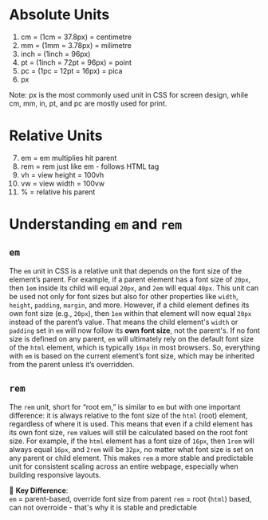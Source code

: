 # Absolute Units

1. cm = (1cm = 37.8px) = centimetre
2. mm = (1mm = 3.78px) = milimetre
3. inch = (1inch = 96px)
4. pt = (1inch = 72pt = 96px) = point
5. pc = (1pc = 12pt = 16px) = pica
6. px

Note: px is the most commonly used unit in CSS for screen design, while cm, mm, in, pt, and pc are mostly used for print.

# Relative Units

7. em = em multiplies hit parent
8. rem = rem just like em - follows HTML tag
9. vh = view height = 100vh
10. vw = view width = 100vw
11. % = relative his parent

# Understanding `em` and `rem` 

## `em`

The `em` unit in CSS is a relative unit that depends on the font size of the element’s parent. For example, if a parent element has a font size of `20px`, then `1em` inside its child will equal `20px`, and `2em` will equal `40px`. This unit can be used not only for font sizes but also for other properties like `width`, `height`, `padding`, `margin`, and more. However, if a child element defines its own font size (e.g., `20px`), then `1em` within that element will now equal `20px` instead of the parent’s value. That means the child element's `width` or `padding` set in `em` will now follow its **own font size**, not the parent's. If no font size is defined on any parent, `em` will ultimately rely on the default font size of the `html` element, which is typically `16px` in most browsers. So, everything with `em` is based on the current element’s font size, which may be inherited from the parent unless it’s overridden.

## `rem`

The `rem` unit, short for “root em,” is similar to `em` but with one important difference: it is always relative to the font size of the `html` (root) element, regardless of where it is used. This means that even if a child element has its own font size, `rem` values will still be calculated based on the root font size. For example, if the `html` element has a font size of `16px`, then `1rem` will always equal `16px`, and `2rem` will be `32px`, no matter what font size is set on any parent or child element. This makes `rem` a more stable and predictable unit for consistent scaling across an entire webpage, especially when building responsive layouts.


📌 **Key Difference**:  
`em` = parent-based, override font size from parent
`rem` = root (`html`) based, can not overroide - that's why it is stable and predictable